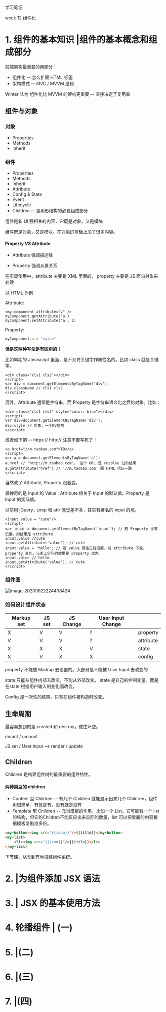 学习笔记

week 12 组件化

# 1. 组件的基本知识 |组件的基本概念和组成部分

前端架构最重要的两部分：

* 组件化 -- 怎么扩展 HTML 标签
* 架构模式 -- MVC / MVVM 逻辑

Winter 认为 组件化比 MVVM 的架构更重要 -- 直接决定了复用率

## 组件与对象

### 对象

* Properties
* Methods
* Inherit

### 组件

* Properties
* Methods
* Inherit
* Attribute
* Config & State
* Event
* Lifecycle
* Children  -- 是树形结构的必要组成部分

组件是和 UI 强相关的内容，它既是对象，又是模块

组件既是对象，又是模块，在对象的基础上加了很多内容。

#### Property  VS Attribute

* Attribute 强调描述性

* Property 强调从属关系

在实际使用中，attribute 主要是 XML 里面的， property 主要是 JS 面向对象来处理

以 HTML 为例

Attribute:

```
<my-component attribute="v" />
myComponent.getAttribute('a')
myComponent.setAttribute('a', 1)
```

Property:

```js
myComponent.a = "value"
```

**但是这两种写法是有区别的！**

比如早期的 Javascript 里面，是不允许关键字作属性名的。比如 class 就是关键字。

```
<div class="cls1 cls2"></div>
<script>
var div = document.getElementsByTagName('div');
div.className // cls1 cls2
</script>
```

另外，Attribute 通常是字符串，而 Property 是字符串语义化之后的对象。比如：

```
<div class="cls1 cls2" style="color: blue"></div>
<script>
var div=document.getElementByTagName('div');
div.style // 对象，一个KV结构
</script>
```

或者如下例 -- https:// http:// 注意不要写死了！

```
<a href="//m.taobao.com">TB</a>
<script>
var a = document.getElementsByTagName('a');
a.href // 'http://m.taobao.com'， 这个 URL 是 resolve 过的结果
a.getAttribute('href') // '//m.taobao.com' 跟 HTML 代码一致
</script>
```

当然改了 Attribute, Property 跟着变。

最神奇的是 Input 的 Value : Attribute 相关于 Input 的默认值。Property 是 Input 的实际值。

以前用 jQuery，prop 和 attr 感觉差不多，其实有著名的 input 的坑。

```
<input value = "cute"/>
<script>
var input = document.getElementByTagName('input'); // 若 Property 没有设置，则结果是 attribute
input.value //cute
input.getAttribute('value'); // cute
input.value = 'hello'; // 若 value 属性已经设置，则 attribute 不变，property 变化，元素上实际的效果是 property 优先
input.value // hello
input.getAttribute('value'); // cute
</script>
```



### 组件图

![image-20200922224438424](C:\Users\dell\AppData\Roaming\Typora\typora-user-images\image-20200922224438424.png)



### 如何设计组件状态

| Markup set | JS set | JS Change | User Input Change |           |
| ---------- | ------ | --------- | ----------------- | --------- |
| X          | V      | V         | ?                 | property  |
| V          | V      | V         | ?                 | attribute |
| X          | X      | X         | V                 | state     |
| X          | V      | X         | X                 | config    |

property 不能被 Markup 去设置的。大部分是不能被 User Input 去改变的

state 只能从组件内部去改变，不能从外部改变。 state 是自己的控制变量。而是在state 根据用户输入的变化而改变。

Config 是一次性的结果，只有在组件被构造时改变。

## 生命周期

最容易想到的是 created 和 destroy，成住坏空。

mount / umount

JS set / User input --> render / update

## Children

Children 是构建组件树的最重要的组件特性。

#### 两种类型的 children

* Content 型 Children  -- 有几个 Children 就能显示出来几个 Children，组件树很简单，有就是有，没有就是没有
* Template 型 Children -- 充当模板的作用。比如一个 List，它可能有一个 list 的结构，但它的Children不能反应出来实际的数量，list 可以把里面的内容根据模板复制成多份。

```html
<my-button><img src="{{icon}}"/>{{title}}</my-button>
<my-list>
	<li><img src="{{icon}}"/>{{title}}</li>
</my-list>
```

下节课，从无到有地搭建组件系统。

# 2. |为组件添加 JSX 语法

# 3. | JSX 的基本使用方法

# 4. 轮播组件 | (一)

# 5. |(二)

# 6. |(三)

# 7. |(四)

